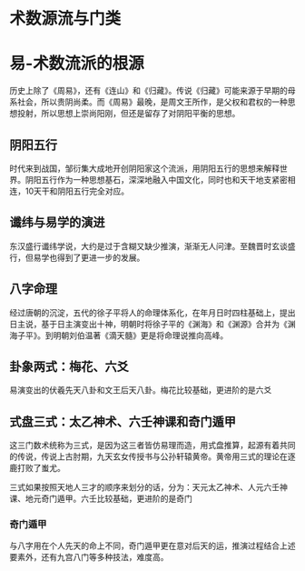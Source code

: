# 术数源流与门类

# 易-术数流派的根源

历史上除了《周易》，还有《连山》和《归藏》。传说《归藏》可能来源于早期的母系社会，所以贵阴尚柔。而《周易》最晚，是周文王所作，是父权和君权的一种思想投射，所以思想上崇尚阳刚，但还是留存了对阴阳平衡的思想。

## 阴阳五行

时代来到战国，邹衍集大成地开创阴阳家这个流派，用阴阳五行的思想来解释世界。阴阳五行作为一种思想基石，深深地融入中国文化，同时也和天干地支紧密相连，10天干和阴阳五行完全对应。

## 谶纬与易学的演进

东汉盛行谶纬学说，大约是过于含糊又缺少推演，渐渐无人问津。至魏晋时玄谈盛行，但易学也得到了更进一步的发展。

## 八字命理

经过唐朝的沉淀，五代的徐子平将人的命理体系化，在年月日时四柱基础上，提出日主说，基于日主演变出十神，明朝时将徐子平的《渊海》和《渊源》合并为《渊海子平》。到明朝刘伯温著《滴天髓》更是将命理说推向高峰。

## 卦象两式：梅花、六爻

易演变出的伏羲先天八卦和文王后天八卦。梅花比较基础，更进阶的是六爻

## 式盘三式：太乙神术、六壬神课和奇门遁甲

这三门数术统称为三式，是因为这三者皆仿易理而造，用式盘推算，起源有着共同的传说，传说上古肘期，九天玄女传授书与公孙轩辕黄帝。黄帝用三式的理论在逐鹿打败了蚩尤。

三式如果按照天地人三才的顺序来划分的话，分为：天元太乙神术、人元六壬神课、地元奇门遁甲。六壬比较基础，更进阶的是奇门

### 奇门遁甲

与八字用在个人先天的命上不同，奇门遁甲更在意对后天的运，推演过程结合上述要素外，还有九宫八门等多种技法，难度高。
